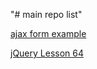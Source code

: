 "# main repo list" 

[ajax form example](https://github.com/dhstudents/ajax-form-sample)

[jQuery Lesson 64](https://github.com/dhstudents/class6-jquery-lesson46)





